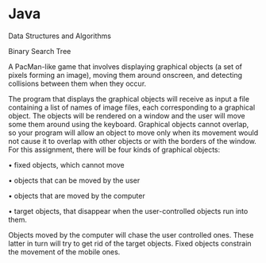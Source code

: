# Java
Data Structures and Algorithms

Binary Search Tree

A PacMan-like game that involves displaying graphical objects (a set of pixels forming an image), moving them around onscreen, and detecting collisions between them when they occur.

The program that displays the graphical objects will receive as input a file containing a list of names of image files, each corresponding to a graphical object. The objects will be rendered on a window and the user will move some them around using the keyboard. Graphical objects cannot overlap, so your program will allow an object to move only when its movement would not cause it to overlap with other objects or with the borders of the window. For this assignment, there will be four kinds of graphical objects:

• fixed objects, which cannot move

• objects that can be moved by the user

• objects that are moved by the computer

• target objects, that disappear when the user-controlled objects run into them.

Objects moved by the computer will chase the user controlled ones. These latter in turn will try to get rid of the target objects. Fixed objects constrain the movement of the mobile ones.
